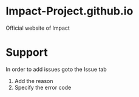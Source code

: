 # Impact-Project.github.io
Official website of Impact
# Support
In order to add issues goto the Issue tab
1. Add the reason
2. Specify the error code
